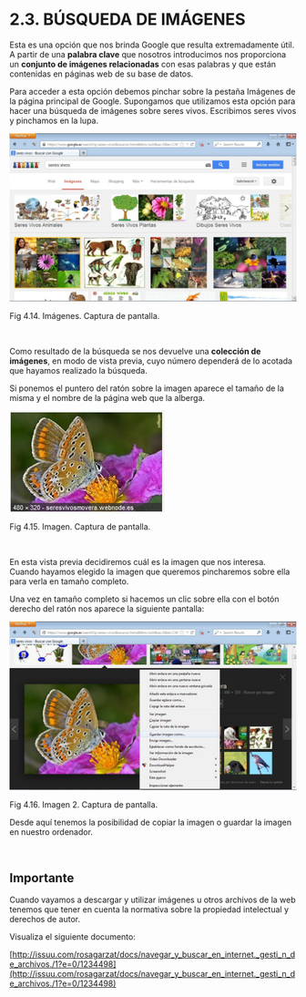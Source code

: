 
# 2.3. BÚSQUEDA DE IMÁGENES

Esta es una opción que nos brinda Google que resulta extremadamente útil. A partir de una **palabra clave** que nosotros introducimos nos proporciona un **conjunto de imágenes relacionadas** con esas palabras y que están contenidas en páginas web de su base de datos.

Para acceder a esta opción debemos pinchar sobre la pestaña Imágenes de la página principal de Google. Supongamos que utilizamos esta opción para hacer una búsqueda de imágenes sobre seres vivos. Escribimos seres vivos y pinchamos en la lupa.


![](img/imagenes.jpg)

Fig 4.14. Imágenes. Captura de pantalla.

 

Como resultado de la búsqueda se nos devuelve una **colección de imágenes**, en modo de vista previa, cuyo número dependerá de lo acotada que hayamos realizado la búsqueda. 

Si ponemos el puntero del ratón sobre la imagen aparece el tamaño de la misma y el nombre de la página web que la alberga.


![](img/imagen_1.jpg)

Fig 4.15. Imagen. Captura de pantalla.

 

En esta vista previa decidiremos cuál es la imagen que nos interesa. Cuando hayamos elegido la imagen que queremos pincharemos sobre ella para verla en tamaño completo.

Una vez en tamaño completo si hacemos un clic sobre ella con el botón derecho del ratón nos aparece la siguiente pantalla:


![](img/imagen_2.jpg)

Fig 4.16. Imagen 2. Captura de pantalla.

Desde aquí tenemos la posibilidad de copiar la imagen o guardar la imagen en nuestro ordenador.

 

## Importante

Cuando vayamos a descargar y utilizar imágenes u otros archivos de la web tenemos que tener en cuenta la normativa sobre la propiedad intelectual y derechos de autor.

Visualiza el siguiente documento: 

[http://issuu.com/rosagarzat/docs/navegar_y_buscar_en_internet._gesti_n_de_archivos./1?e=0/1234498](http://issuu.com/rosagarzat/docs/navegar_y_buscar_en_internet._gesti_n_de_archivos./1?e=0/1234498)


